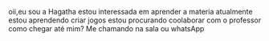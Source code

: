 
<!---
hagatha76/hagatha76 is a ✨ special ✨ repository because its `README.md` (this file) appears on your GitHub profile.
You can click the Preview link to take a look at your changes.
--->
oii,eu sou a Hagatha
estou interessada em aprender a materia
atualmente estou aprendendo criar jogos
estou procurando coolaborar com o professor
como chegar até mim? Me chamando na sala ou whatsApp
